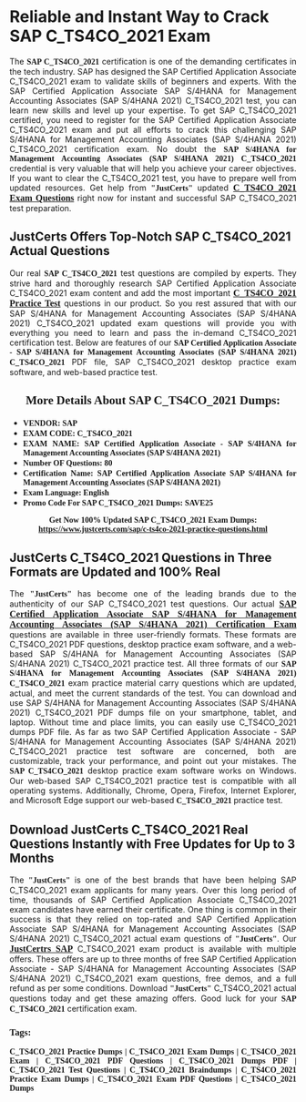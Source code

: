 <h1><strong>Reliable and Instant Way to Crack SAP C_TS4CO_2021 Exam</strong></h1>

<p style="text-align: justify;">The <span style="font-family:Georgia,serif;"><strong>SAP C_TS4CO_2021</strong></span> certification is one of the demanding certificates in the tech industry. SAP has designed the SAP Certified Application Associate C_TS4CO_2021 exam to validate skills of beginners and experts. With the SAP Certified Application Associate SAP S/4HANA for Management Accounting Associates (SAP S/4HANA 2021) C_TS4CO_2021 test, you can learn new skills and level up your expertise. To get SAP C_TS4CO_2021 certified, you need to register for the SAP Certified Application Associate C_TS4CO_2021 exam and put all efforts to crack this challenging SAP S/4HANA for Management Accounting Associates (SAP S/4HANA 2021) C_TS4CO_2021 certification exam. No doubt the <span style="font-family:Georgia,serif;"><strong>SAP S/4HANA for Management Accounting Associates (SAP S/4HANA 2021) C_TS4CO_2021</strong></span> credential is very valuable that will help you achieve your career objectives. If you want to clear the C_TS4CO_2021 test, you have to prepare well from updated resources. Get help from <span style="font-size:14px;"><span style="font-family:Georgia,serif;"><strong>"JustCerts"</strong></span></span> updated <a href="https://www.justcerts.com/sap/c-ts4co-2021-practice-questions.html"><span style="font-size:16px;"><span style="font-family:Georgia,serif;"><strong>C_TS4CO_2021 Exam Questions</strong></span></span></a> right now for instant and successful SAP C_TS4CO_2021 test preparation.</p>

<h2><strong>JustCerts Offers Top-Notch SAP C_TS4CO_2021 Actual Questions </strong></h2>

<p style="text-align: justify;">Our real <span style="font-family:Georgia,serif;"><strong>SAP C_TS4CO_2021</strong></span> test questions are compiled by experts. They strive hard and thoroughly research SAP Certified Application Associate C_TS4CO_2021 exam content and add the most important <a href="https://www.justcerts.com/sap/c-ts4co-2021-practice-questions.html"><span style="font-size:16px;"><span style="font-family:Georgia,serif;"><strong>C_TS4CO_2021 Practice Test</strong></span></span></a> questions in our product. So you rest assured that with our SAP S/4HANA for Management Accounting Associates (SAP S/4HANA 2021) C_TS4CO_2021 updated exam questions will provide you with everything you need to learn and pass the in-demand C_TS4CO_2021 certification test. Below are features of our <span style="font-family:Georgia,serif;"><strong>SAP Certified Application Associate - SAP S/4HANA for Management Accounting Associates (SAP S/4HANA 2021) C_TS4CO_2021</strong></span> PDF file, SAP C_TS4CO_2021 desktop practice exam software, and web-based practice test.</p>

<h2 style="text-align: center;"><strong><span style="font-family:Georgia,serif;">More Details About SAP C_TS4CO_2021 Dumps:</span></strong></h2>

<ul>
	<li style="text-align: justify;"><span style="font-size:14px;"><span style="font-family:Georgia,serif;"><strong>VENDOR: SAP</strong></span></span></li>
	<li style="text-align: justify;"><span style="font-size:14px;"><span style="font-family:Georgia,serif;"><strong>EXAM CODE: C_TS4CO_2021</strong></span></span></li>
	<li style="text-align: justify;"><span style="font-size:14px;"><span style="font-family:Georgia,serif;"><strong>EXAM NAME: SAP Certified Application Associate - SAP S/4HANA for Management Accounting Associates (SAP S/4HANA 2021)</strong></span></span></li>
	<li style="text-align: justify;"><span style="font-size:14px;"><span style="font-family:Georgia,serif;"><strong>Number OF Questions: 80</strong></span></span></li>
	<li style="text-align: justify;"><span style="font-size:14px;"><span style="font-family:Georgia,serif;"><strong>Certification Name: SAP Certified Application Associate SAP S/4HANA for Management Accounting Associates (SAP S/4HANA 2021)</strong></span></span></li>
	<li style="text-align: justify;"><span style="font-size:14px;"><span style="font-family:Georgia,serif;"><strong>Exam Language: English</strong></span></span></li>
	<li style="text-align: justify;"><span style="font-size:14px;"><span style="font-family:Georgia,serif;"><strong>Promo Code For SAP C_TS4CO_2021 Dumps: SAVE25</strong></span></span></li>
</ul>

<p style="text-align: center;"><strong><span style="font-family:Georgia,serif;"><span style="font-size:14px;">Get Now 100% Updated SAP C_TS4CO_2021 Exam Dumps:</span> <a href="https://www.justcerts.com/sap/c-ts4co-2021-practice-questions.html">https://www.justcerts.com/sap/c-ts4co-2021-practice-questions.html</a></span></strong></p>

<h2><strong>JustCerts C_TS4CO_2021 Questions in Three Formats are Updated and 100% Real</strong></h2>

<p style="text-align: justify;">The <span style="font-size:14px;"><span style="font-family:Georgia,serif;"><strong>"JustCerts"</strong></span></span> has become one of the leading brands due to the authenticity of our SAP C_TS4CO_2021 test questions. Our actual <a href="https://www.justcerts.com/sap/sap-certified-application-associate-certification-exams.html"><span style="font-size:16px;"><span style="font-family:Georgia,serif;"><strong>SAP Certified Application Associate SAP S/4HANA for Management Accounting Associates (SAP S/4HANA 2021) Certification Exam</strong></span></span></a> questions are available in three user-friendly formats. These formats are C_TS4CO_2021 PDF questions, desktop practice exam software, and a web-based SAP S/4HANA for Management Accounting Associates (SAP S/4HANA 2021) C_TS4CO_2021 practice test. All three formats of our <strong><span style="font-family:Georgia,serif;">SAP S/4HANA for Management Accounting Associates (SAP S/4HANA 2021) C_TS4CO_2021</span></strong> exam practice material carry questions which are updated, actual, and meet the current standards of the test. You can download and use SAP S/4HANA for Management Accounting Associates (SAP S/4HANA 2021) C_TS4CO_2021 PDF dumps file on your smartphone, tablet, and laptop. Without time and place limits, you can easily use C_TS4CO_2021 dumps PDF file. As far as two SAP Certified Application Associate - SAP S/4HANA for Management Accounting Associates (SAP S/4HANA 2021) C_TS4CO_2021 practice test software are concerned, both are customizable, track your performance, and point out your mistakes. The <span style="font-family:Georgia,serif;"><strong>SAP C_TS4CO_2021</strong></span> desktop practice exam software works on Windows. Our web-based SAP C_TS4CO_2021 practice test is compatible with all operating systems. Additionally, Chrome, Opera, Firefox, Internet Explorer, and Microsoft Edge support our web-based <span style="font-family:Georgia,serif;"><strong>C_TS4CO_2021 </strong></span> practice test.</p>

<h2><strong>Download JustCerts C_TS4CO_2021 Real Questions Instantly with Free Updates for Up to 3 Months</strong></h2>

<p style="text-align: justify;">The <span style="font-family:Georgia,serif;"><span style="font-size:14px;"><strong>"JustCerts"</strong></span></span> is one of the best brands that have been helping SAP C_TS4CO_2021 exam applicants for many years. Over this long period of time, thousands of SAP Certified Application Associate C_TS4CO_2021 exam candidates have earned their certificate. One thing is common in their success is that they relied on top-rated and SAP Certified Application Associate SAP S/4HANA for Management Accounting Associates (SAP S/4HANA 2021) C_TS4CO_2021 actual exam questions of <span style="font-family:Georgia,serif;"><span style="font-size:14px;"><strong>"JustCerts"</strong></span></span>. Our <a href="https://www.justcerts.com/sap-certification-exams.html"><span style="font-size:16px;"><span style="font-family:Georgia,serif;"><strong>JustCertrs SAP</strong></span></span></a> C_TS4CO_2021 exam product is available with multiple offers. These offers are up to three months of free SAP Certified Application Associate - SAP S/4HANA for Management Accounting Associates (SAP S/4HANA 2021) C_TS4CO_2021 exam questions, free demos, and a full refund as per some conditions. Download <span style="font-family:Georgia,serif;"><span style="font-size:14px;"><strong>"JustCerts"</strong></span></span> C_TS4CO_2021 actual questions today and get these amazing offers. Good luck for your <span style="font-family:Georgia,serif;"><strong>SAP C_TS4CO_2021</strong></span> certification exam.</p>

<h3 style="text-align: justify;"><span style="font-family:Georgia,serif;"><strong>Tags:</strong></span></h3>

<p style="text-align: justify;"><span style="font-family:Georgia,serif;"><strong>C_TS4CO_2021 Practice Dumps | C_TS4CO_2021 Exam Dumps | C_TS4CO_2021 Exam | C_TS4CO_2021 PDF Questions | C_TS4CO_2021 Dumps PDF | C_TS4CO_2021 Test Questions | C_TS4CO_2021 Braindumps | C_TS4CO_2021 Practice Exam Dumps | C_TS4CO_2021 Exam PDF Questions | C_TS4CO_2021 Dumps</strong></span></p>
